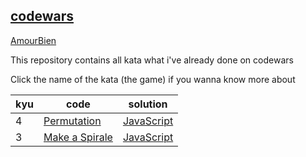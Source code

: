 ## [codewars](https://www.codewars.com/) ##
[AmourBien](https://www.codewars.com/users/AmourBien)

This repository contains all kata what i've already done on codewars

Click the name of the kata (the game) if you wanna know more about

| kyu | code                                                                     | solution                                                                                         |
| --- | ------------------------------------------------------------------------ | ------------------------------------------------------------------------------------------------ |
| 4   | [Permutation](https://www.codewars.com/kata/5254ca2719453dcc0b00027d)    | [JavaScript](https://github.com/AmourRamanantsiresy/codewars_complete/blob/main/permutation.js)  |
| 3   | [Make a Spirale](https://www.codewars.com/kata/534e01fbbb17187c7e0000c6) | [JavaScript](https://github.com/AmourRamanantsiresy/codewars_complete/blob/main/createSpiral.js) |
